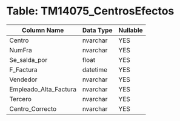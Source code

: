# Table: TM14075_CentrosEfectos

| Column Name | Data Type | Nullable |
|-------------|-----------|----------|
| Centro | nvarchar | YES |
| NumFra | nvarchar | YES |
| Se_salda_por | float | YES |
| F_Factura | datetime | YES |
| Vendedor | nvarchar | YES |
| Empleado_Alta_Factura | nvarchar | YES |
| Tercero | nvarchar | YES |
| Centro_Correcto | nvarchar | YES |

